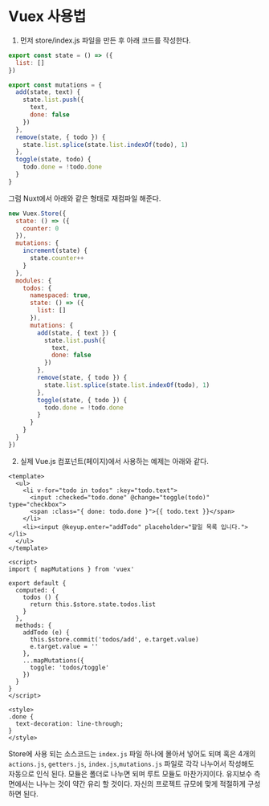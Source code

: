 # Vuex 사용법

1. 먼저 store/index.js 파일을 만든 후 아래 코드를 작성한다.

```js
export const state = () => ({
  list: []
})

export const mutations = {
  add(state, text) {
    state.list.push({
      text,
      done: false
    })
  },
  remove(state, { todo }) {
    state.list.splice(state.list.indexOf(todo), 1)
  },
  toggle(state, todo) {
    todo.done = !todo.done
  }
}
```

그럼 Nuxt에서 아래와 같은 형태로 재컴파일 해준다. 

```js
new Vuex.Store({
  state: () => ({
    counter: 0
  }),
  mutations: {
    increment(state) {
      state.counter++
    }
  },
  modules: {
    todos: {
      namespaced: true,
      state: () => ({
        list: []
      }),
      mutations: {
        add(state, { text }) {
          state.list.push({
            text,
            done: false
          })
        },
        remove(state, { todo }) {
          state.list.splice(state.list.indexOf(todo), 1)
        },
        toggle(state, { todo }) {
          todo.done = !todo.done
        }
      }
    }
  }
})
```

2. 실제 Vue.js 컴포넌트(페이지)에서 사용하는 예제는 아래와 같다.

```vue
<template>
  <ul>
    <li v-for="todo in todos" :key="todo.text">
      <input :checked="todo.done" @change="toggle(todo)" type="checkbox">
      <span :class="{ done: todo.done }">{{ todo.text }}</span>
    </li>
    <li><input @keyup.enter="addTodo" placeholder="할일 목록 입니다."></li>
  </ul>
</template>

<script>
import { mapMutations } from 'vuex'

export default {
  computed: {
    todos () {
      return this.$store.state.todos.list
    }
  },
  methods: {
    addTodo (e) {
      this.$store.commit('todos/add', e.target.value)
      e.target.value = ''
    },
    ...mapMutations({
      toggle: 'todos/toggle'
    })
  }
}
</script>

<style>
.done {
  text-decoration: line-through;
}
</style>
```

Store에 사용 되는 소스코드는 `index.js` 파일 하나에 몰아서 넣어도 되며 혹은 4개의 `actions.js`, `getters.js`, `index.js`,`mutations.js` 파일로 각각 나누어서 작성해도 자동으로 인식 된다. 모듈은 폴더로 나누면 되며 루트 모듈도 마찬가지이다. 유지보수 측면에서는 나누는 것이 약간 유리 할 것이다. 자신의 프로젝트 규모에 맞게 적절하게 구성 하면 된다.